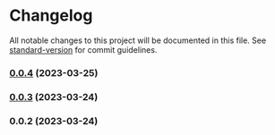 # Changelog

All notable changes to this project will be documented in this file. See [standard-version](https://github.com/conventional-changelog/standard-version) for commit guidelines.

### [0.0.4](https://github.com/bonniss/ant-cache/compare/v0.0.3...v0.0.4) (2023-03-25)

### [0.0.3](https://github.com/bonniss/ant-cache/compare/v0.0.2...v0.0.3) (2023-03-24)

### 0.0.2 (2023-03-24)
